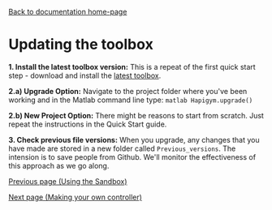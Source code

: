 [Back to documentation home-page](https://github.com/HAPiWEC/HAPiGYM_docs/blob/main/README.md)

# Updating the toolbox

 **1. Install the latest toolbox version:** This is a repeat of the first quick start step - download and install the [latest toolbox](https://github.com/HAPiWEC/HAPiGYM_docs/tree/main/Toolbox_versions). 

 **2.a) Upgrade Option:** Navigate to the project folder where you've been working and in the Matlab command line type: ```matlab Hapigym.upgrade() ``` 
 
 **2.b) New Project Option:** There might be reasons to start from scratch. Just repeat the instructions in the Quick Start guide.
 
 **3. Check previous file versions:** When you upgrade, any changes that you have made are stored in a new folder called `Previous_versions`. The intension is to save people from Github. We'll monitor the effectiveness of this approach as we go along.


[Previous page (Using the Sandbox)](https://github.com/HAPiWEC/HAPiGYM_docs/blob/main/Pages/2.Using-The-Sandbox.md)

[Next page (Making your own controller)](https://github.com/HAPiWEC/HAPiGYM_docs/blob/main/Pages/4-Making-your-own-controller.md)
